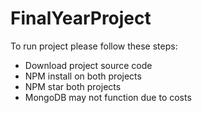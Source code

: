 # FinalYearProject
To run project please follow these steps:
   - Download project source code
   - NPM install on both projects
   - NPM star both projects
   - MongoDB may not function due to costs 
